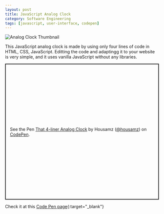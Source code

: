 ```yaml
---
layout: post
title: JavaScript Analog Clock
category: Software Engineering
tags: [javascript, user-interface, codepen]
---
```


![Analog Clock Thumbnail]({{site.images_url}}2019/11/analog-clock-thumb.png)

This JavaScript analog clock is made by using only four lines of code in HTML, CSS, JavaScript.
Editting the code and adaptingg it to your website is very simple, and it uses vanilla JavaScript without any libraries.

<p class="codepen" data-height="445" data-theme-id="default" data-default-tab="js,result" data-user="housamz" data-slug-hash="gOOmPMd" style="height: 445px; box-sizing: border-box; display: flex; align-items: center; justify-content: center; border: 2px solid; margin: 1em 0; padding: 1em;" data-pen-title="That 4-liner Analog Clock">
  <span>See the Pen <a href="https://codepen.io/housamz/pen/gOOmPMd">
  That 4-liner Analog Clock</a> by Housamz (<a href="https://codepen.io/housamz">@housamz</a>)
  on <a href="https://codepen.io">CodePen</a>.</span>
</p>
<script async src="https://static.codepen.io/assets/embed/ei.js"></script>

Check it at this [Code Pen page](https://codepen.io/housamz/pen/gOOmPMd){:target="_blank"}